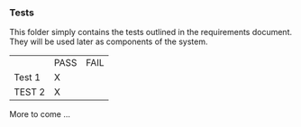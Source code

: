 ### Tests
   
This folder simply contains the tests outlined in the requirements document. They will be used later as components of the system.
   
<table>
<tr><td></td>
<td>PASS</td><td>FAIL</td></tr>
<tr>
<td>Test 1</td>
<td>X</td><td></td></tr>
<tr>
<td>TEST 2</td>
<td>X</td><td></td></tr>
</table>
   
More to come ...